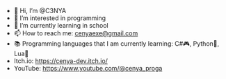 - 👋 Hi, I’m @C3NYA
- 👀 I’m interested in programming
- 🌱 I’m currently learning in school
- 📫 How to reach me: cenyaexe@gmail.com
- 📚 Programming languages that I am currently learning: C#🎮, Python🐍, Lua📄
- Itch.io: https://cenya-dev.itch.io/
- YouTube: https://www.youtube.com/@cenya_proga
<!---
C3NYA/C3NYA is a ✨ special ✨ repository because its `README.md` (this file) appears on your GitHub profile.
You can click the Preview link to take a look at your changes.
--->
